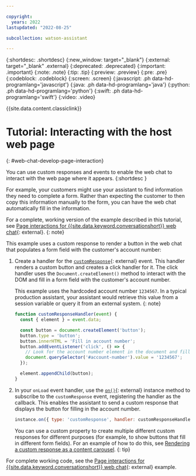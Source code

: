 ```yaml
---

copyright:
  years: 2022
lastupdated: "2022-08-25"

subcollection: watson-assistant

---
```


{:shortdesc: .shortdesc}
{:new_window: target="_blank"}
{:external: target="_blank" .external}
{:deprecated: .deprecated}
{:important: .important}
{:note: .note}
{:tip: .tip}
{:preview: .preview}
{:pre: .pre}
{:codeblock: .codeblock}
{:screen: .screen}
{:javascript: .ph data-hd-programlang='javascript'}
{:java: .ph data-hd-programlang='java'}
{:python: .ph data-hd-programlang='python'}
{:swift: .ph data-hd-programlang='swift'}
{:video: .video}

{{site.data.content.classiclink}}

# Tutorial: Interacting with the host web page
{: #web-chat-develop-page-interaction}

You can use custom responses and events to enable the web chat to interact with the web page where it appears.
{:shortdesc }

For example, your customers might use your assistant to find information they need to complete a form. Rather than expecting the customer to then copy this information manually to the form, you can have the web chat automatically fill in the information.

For a complete, working version of the example described in this tutorial, see [Page interactions for {{site.data.keyword.conversationshort}} web chat](https://github.com/watson-developer-cloud/assistant-toolkit/tree/master/integrations/webchat/examples/page-interaction){: external}.
{: note}

This example uses a custom response to render a button in the web chat that populates a form field with the customer's account number:

1. Create a handler for the [`customResponse`](https://web-chat.global.assistant.watson.cloud.ibm.com/docs.html?to=api-events#customresponse){: external} event. This handler renders a custom button and creates a click handler for it. The click handler uses the `Document.createElement()` method to interact with the DOM and fill in a form field with the customer's account number.

    This example uses the hardcoded account number `1234567`. In a typical production assistant, your assistant would retrieve this value from a session variable or query it from an external system.
    {: note}

    ```javascript
    function customResponseHandler(event) {
      const { element } = event.data;

      const button = document.createElement('button');
      button.type = 'button';
      button.innerHTML = 'Fill in account number';
      button.addEventListener('click', () => {
        // Look for the account number element in the document and fill in the account number.
        document.querySelector('#account-number').value = '1234567';
      });

      element.appendChild(button);
    }
    ```

1. In your `onLoad` event handler, use the [`on()`](https://web-chat.global.assistant.watson.cloud.ibm.com/docs.html?to=api-instance-methods#on){: external} instance method to subscribe to the `customResponse` event, registering the handler as the callback. This enables the assistant to send a custom response that displays the button for filling in the account number.

    ```javascript
    instance.on({ type: 'customResponse', handler: customResponseHandler });
    ```

    You can use a custom property to create multiple different custom responses for different purposes (for example, to show buttons that fill in different form fields). For an example of how to do this, see [Rendering a custom response as a content carousel](/docs/watson-assistant?topic=watson-assistant-web-chat-develop-content-carousel).
    {: tip}

For complete working code, see the [Page interactions for {{site.data.keyword.conversationshort}} web chat](https://github.com/watson-developer-cloud/assistant-toolkit/tree/master/integrations/webchat/examples/page-interaction){: external} example.

